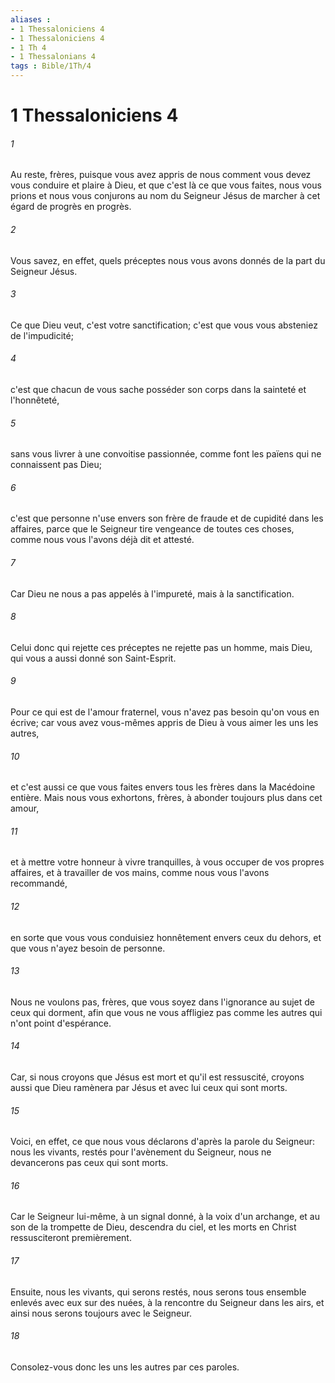 ```yaml
---
aliases : 
- 1 Thessaloniciens 4
- 1 Thessaloniciens 4
- 1 Th 4
- 1 Thessalonians 4
tags : Bible/1Th/4
---
```


# 1 Thessaloniciens 4

###### 1
Au reste, frères, puisque vous avez appris de nous comment vous devez vous conduire et plaire à Dieu, et que c'est là ce que vous faites, nous vous prions et nous vous conjurons au nom du Seigneur Jésus de marcher à cet égard de progrès en progrès.
###### 2
Vous savez, en effet, quels préceptes nous vous avons donnés de la part du Seigneur Jésus.
###### 3
Ce que Dieu veut, c'est votre sanctification; c'est que vous vous absteniez de l'impudicité;
###### 4
c'est que chacun de vous sache posséder son corps dans la sainteté et l'honnêteté,
###### 5
sans vous livrer à une convoitise passionnée, comme font les païens qui ne connaissent pas Dieu;
###### 6
c'est que personne n'use envers son frère de fraude et de cupidité dans les affaires, parce que le Seigneur tire vengeance de toutes ces choses, comme nous vous l'avons déjà dit et attesté.
###### 7
Car Dieu ne nous a pas appelés à l'impureté, mais à la sanctification.
###### 8
Celui donc qui rejette ces préceptes ne rejette pas un homme, mais Dieu, qui vous a aussi donné son Saint-Esprit.
###### 9
Pour ce qui est de l'amour fraternel, vous n'avez pas besoin qu'on vous en écrive; car vous avez vous-mêmes appris de Dieu à vous aimer les uns les autres,
###### 10
et c'est aussi ce que vous faites envers tous les frères dans la Macédoine entière. Mais nous vous exhortons, frères, à abonder toujours plus dans cet amour,
###### 11
et à mettre votre honneur à vivre tranquilles, à vous occuper de vos propres affaires, et à travailler de vos mains, comme nous vous l'avons recommandé,
###### 12
en sorte que vous vous conduisiez honnêtement envers ceux du dehors, et que vous n'ayez besoin de personne.
###### 13
Nous ne voulons pas, frères, que vous soyez dans l'ignorance au sujet de ceux qui dorment, afin que vous ne vous affligiez pas comme les autres qui n'ont point d'espérance.
###### 14
Car, si nous croyons que Jésus est mort et qu'il est ressuscité, croyons aussi que Dieu ramènera par Jésus et avec lui ceux qui sont morts.
###### 15
Voici, en effet, ce que nous vous déclarons d'après la parole du Seigneur: nous les vivants, restés pour l'avènement du Seigneur, nous ne devancerons pas ceux qui sont morts.
###### 16
Car le Seigneur lui-même, à un signal donné, à la voix d'un archange, et au son de la trompette de Dieu, descendra du ciel, et les morts en Christ ressusciteront premièrement.
###### 17
Ensuite, nous les vivants, qui serons restés, nous serons tous ensemble enlevés avec eux sur des nuées, à la rencontre du Seigneur dans les airs, et ainsi nous serons toujours avec le Seigneur.
###### 18
Consolez-vous donc les uns les autres par ces paroles.

